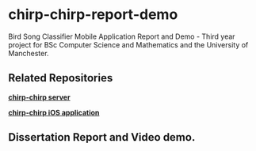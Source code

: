 # chirp-chirp-report-demo
Bird Song Classifier Mobile Application Report and Demo - Third year project for BSc Computer Science and Mathematics and the University of Manchester.

## Related Repositories
[**chirp-chirp server**](https://github.com/Suvi1301/chirp-chirp)

[**chirp-chirp iOS application**](https://github.com/Suvi1301/chirp-chirp-ios)


## Dissertation Report and Video demo.
